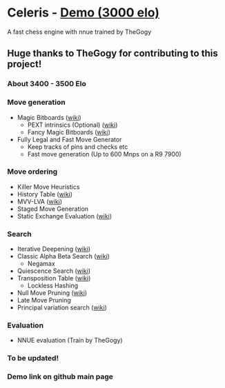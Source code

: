 # Celeris - [Demo (3000 elo)](https://wrong-wallis-celeris-bbabebfc.koyeb.app/)

A fast chess engine with nnue trained by TheGogy

## Huge thanks to TheGogy for contributing to this project!

### About 3400 - 3500 Elo

### Move generation
* Magic Bitboards ([wiki](https://www.chessprogramming.org/Magic_Bitboards))
  * PEXT intrinsics (Optional) ([wiki](https://www.chessprogramming.org/BMI2#PEXTBitboards))
  * Fancy Magic Bitboards ([wiki](https://www.chessprogramming.org/Magic_Bitboards))
* Fully Legal and Fast Move Generator
  * Keep tracks of pins and checks etc
  * Fast move generation (Up to 600 Mnps on a R9 7900)
### Move ordering
* Killer Move Heuristics
* History Table ([wiki](https://www.chessprogramming.org/History_Heuristic))
* MVV-LVA ([wiki](https://www.chessprogramming.org/MVV-LVA))
* Staged Move Generation
* Static Exchange Evaluation ([wiki](https://www.chessprogramming.org/Static_Exchange_Evaluation))
### Search
* Iterative Deepening ([wiki](https://www.chessprogramming.org/Iterative_Deepening))
* Classic Alpha Beta Search ([wiki](https://www.chessprogramming.org/Alpha-Beta))
  * Negamax
* Quiescence Search ([wiki](https://www.chessprogramming.org/Quiescence_Search))
* Transposition Table ([wiki](https://www.chessprogramming.org/Transposition_Table))
  * Lockless Hashing
* Null Move Pruning ([wiki](https://www.chessprogramming.org/Null_Move_Pruning))
* Late Move Pruning 
* Principal variation search ([wiki](https://www.chessprogramming.org/Principal_Variation_Search))
### Evaluation
* NNUE evaluation (Train by TheGogy)

### To be updated!

### Demo link on github main page
